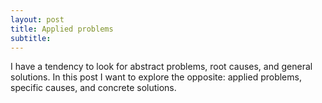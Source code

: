 ```yaml
---
layout: post
title: Applied problems
subtitle: 
---
```


I have a tendency to look for abstract problems, root causes, and general solutions.
In this post I want to explore the opposite: applied problems, specific causes, and concrete solutions.

<!-- what can i come up with? / identify -->

